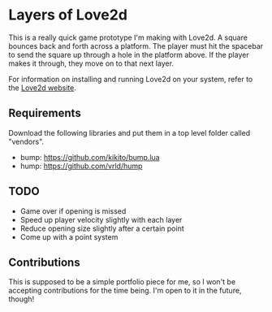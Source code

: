 # Layers of Love2d
This is a really quick game prototype I'm making with Love2d. A square bounces back and forth across a platform. The player must hit the spacebar to send the square up through a hole in the platform above. If the player makes it through, they move on to that next layer.

For information on installing and running Love2d on your system, refer to the [Love2d website](https://love2d.org/).

## Requirements
Download the following libraries and put them in a top level folder called "vendors".
- bump: https://github.com/kikito/bump.lua
- hump: https://github.com/vrld/hump

## TODO
- Game over if opening is missed
- Speed up player velocity slightly with each layer
- Reduce opening size slightly after a certain point
- Come up with a point system

## Contributions
This is supposed to be a simple portfolio piece for me, so I won't be accepting contributions for the time being. I'm open to it in the future, though!
